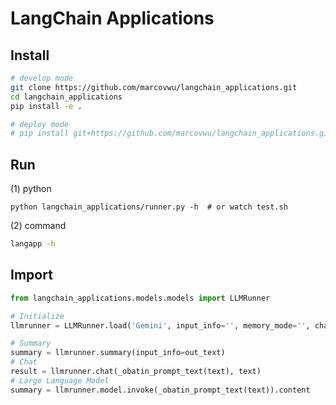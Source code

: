 # LangChain Applications

## Install
```sh
# develop mode
git clone https://github.com/marcovwu/langchain_applications.git
cd langchain_applications
pip install -e .

# deploy mode
# pip install git+https://github.com/marcovwu/langchain_applications.git
```

## Run
(1) python
```pytyhon
python langchain_applications/runner.py -h  # or watch test.sh
```

(2) command
```sh
langapp -h
```

## Import
```python
from langchain_applications.models.models import LLMRunner

# Initialize
llmrunner = LLMRunner.load('Gemini', input_info='', memory_mode='', chain_mode='', agent_mode='')

# Summary
summary = llmrunner.summary(input_info=out_text)
# Chat
result = llmrunner.chat(_obatin_prompt_text(text), text)
# Large Language Model
summary = llmrunner.model.invoke(_obatin_prompt_text(text)).content
```